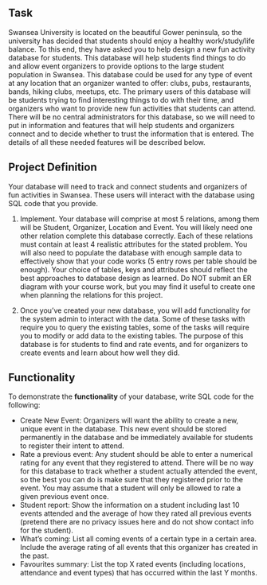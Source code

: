 
## Task

Swansea University is located on the beautiful Gower peninsula, so the university has decided that students should enjoy a healthy work/study/life balance. To this end, they have asked you to help design a new fun activity database for students. This database will help students find things to do and allow event organizers to provide options to the large student population in Swansea. This database could be used for any type of event at any location that an organizer wanted to offer: clubs, pubs, restaurants, bands, hiking clubs, meetups, etc.
The primary users of this database will be students trying to find interesting things to do with their time, and organizers who want to provide new fun activities that students can attend. There will be no central administrators for this database, so we will need to put in information and features that will help students and organizers connect and to decide whether to trust the information that is entered. The details of all these needed features will be described below.

## Project Definition

Your database will need to track and connect students and organizers of fun activities in Swansea. These users
will interact with the database using SQL code that you provide.

1. Implement. Your database will comprise at most 5 relations, among them will be Student, Organizer, Location and Event. You will likely need one other relation complete this database correctly. Each of these relations must contain at least 4 realistic attributes for the stated problem. You will also need to populate the database with enough sample data to effectively show that your code works (5 entry rows per table should be enough). Your choice of tables, keys and attributes should reflect the best approaches to database design as learned. Do NOT submit an ER diagram with your course work, but you may find it useful to create one when planning the relations for this project.

2. Once you’ve created your new database, you will add functionality for the system admin to interact with the data. Some of these tasks with require you to query the existing tables, some of the tasks will require you to modify or add data to the existing tables. The purpose of this database is for students to find and rate events, and for organizers to create events and learn about how well they did.

## Functionality

To demonstrate the **functionality** of your database, write SQL code for the following:

- Create New Event: Organizers will want the ability to create a new, unique event in the database. This new event should be stored permanently in the database and be immediately available for students to register their intent to attend.
- Rate a previous event: Any student should be able to enter a numerical rating for any event that they registered to attend. There will be no way for this database to track whether a student actually attended the event, so the best you can do is make sure that they registered prior to the event. You may assume that a student will only be allowed to rate a given previous event once.
- Student report: Show the information on a student including last 10 events attended and the average of how they rated all previous events (pretend there are no privacy issues here and do not show contact info for the student).
- What’s coming: List all coming events of a certain type in a certain area. Include the average rating of all events that this organizer has created in the past.
- Favourites summary: List the top X rated events (including locations, attendance and event types) that has occurred within the last Y months.